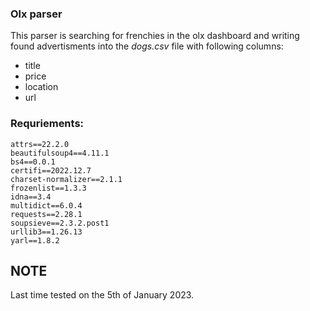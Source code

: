 ### Olx parser

This parser is searching for frenchies in the olx dashboard and writing found advertisments into the _dogs.csv_ file
with following columns:
- title
- price
- location
- url

### Requriements: 
```
attrs==22.2.0
beautifulsoup4==4.11.1
bs4==0.0.1
certifi==2022.12.7
charset-normalizer==2.1.1
frozenlist==1.3.3
idna==3.4
multidict==6.0.4
requests==2.28.1
soupsieve==2.3.2.post1
urllib3==1.26.13
yarl==1.8.2
```


## NOTE
Last time tested on the 5th of January 2023.